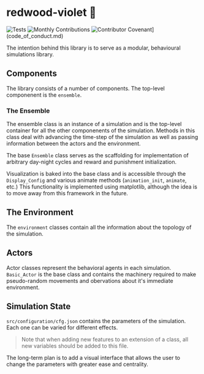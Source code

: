 # redwood-violet 🌳
![Tests](https://github.com/Meridian-Onset/redwood-violet/actions/workflows/tests.yml/badge.svg) ![Monthly Contributions](https://img.shields.io/github/commit-activity/m/Meridian-Onset/redwood-violet) ![Contributor Covenant](https://img.shields.io/badge/Contributor%20Covenant-2.1-4baaaa.svg)](code_of_conduct.md)


The intention behind this library is to serve as a modular, behavioural simulations library. 

## Components

The library consists of a number of components. The top-level componenent is the `ensemble`. 

### The Ensemble

The ensemble class is an instance of a simulation and is the top-level container for all the other componenents of the simulation. Methods in this class deal with advancing the time-step of the simulation as well as passing information between the actors and the environment. 

The base `Ensemble` class serves as the scaffolding for implementation of arbitrary day-night cycles and reward and punishment initialization. 

Visualization is baked into the base class and is accessible through the `Display_Config` and various animate methods  (`animation_init`, `animate`, etc.) This functionality is implemented using matplotlib, although the idea is to move away from this framework in the future.

## The Environment

The `environment` classes contain all the information about the topology of the simulation.

## Actors

Actor classes represent the behavioral agents in each simulation. `Basic_Actor` is the base class and contains the machinery required to make pseudo-random movements and obervations about it's immediate environment. 

## Simulation State

`src/configuration/cfg.json` contains the parameters of the simulation. Each one can be varied for different effects. 

> Note that when adding new features to an extension of a class, all new variables should be added to this file.

The long-term plan is to add a visual interface that allows the user to change the parameters with greater ease and centrality.
